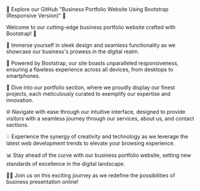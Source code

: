 🌟 Explore our GitHub "Business Portfolio Website Using Bootstrap (Responsive Version)" 🌟

Welcome to our cutting-edge business portfolio website crafted with Bootstrap! 🚀

🎨 Immerse yourself in sleek design and seamless functionality as we showcase our business's prowess in the digital realm.

🔧 Powered by Bootstrap, our site boasts unparalleled responsiveness, ensuring a flawless experience across all devices, from desktops to smartphones.

💼 Dive into our portfolio section, where we proudly display our finest projects, each meticulously curated to exemplify our expertise and innovation.

🌐 Navigate with ease through our intuitive interface, designed to provide visitors with a seamless journey through our services, about us, and contact sections.

💡 Experience the synergy of creativity and technology as we leverage the latest web development trends to elevate your browsing experience.

📊 Stay ahead of the curve with our business portfolio website, setting new standards of excellence in the digital landscape.

👩‍💼 Join us on this exciting journey as we redefine the possibilities of business presentation online!
